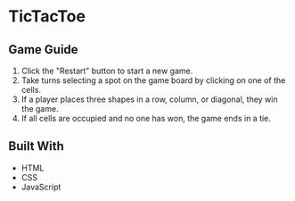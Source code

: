# TicTacToe

## Game Guide
1. Click the "Restart" button to start a new game.
2. Take turns selecting a spot on the game board by clicking on one of the cells.
3. If a player places three shapes in a row, column, or diagonal, they win the game.
4. If all cells are occupied and no one has won, the game ends in a tie.

## Built With  
- HTML
- CSS
- JavaScript
